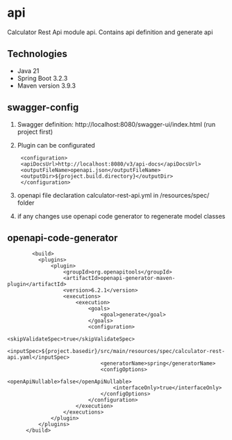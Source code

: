 # api

Calculator Rest Api module api. Contains api definition and generate api

## Technologies

* Java 21
* Spring Boot 3.2.3
* Maven version 3.9.3

## swagger-config

1. Swagger definition: http://localhost:8080/swagger-ui/index.html (run project first)
1. Plugin can be configurated

        <configuration> 
        <apiDocsUrl>http://localhost:8080/v3/api-docs</apiDocsUrl> 
        <outputFileName>openapi.json</outputFileName> 
        <outputDir>${project.build.directory}</outputDir> 
        </configuration>

1. openapi file declaration calculator-rest-api.yml in /resources/spec/ folder
1. if any changes use openapi code generator to regenerate model classes

## openapi-code-generator

            <build>
              <plugins>
                  <plugin>
                      <groupId>org.openapitools</groupId>
                      <artifactId>openapi-generator-maven-plugin</artifactId>
                      <version>6.2.1</version>
                      <executions>
                          <execution>
                              <goals>
                                  <goal>generate</goal>
                              </goals>
                              <configuration>
                                  <skipValidateSpec>true</skipValidateSpec>
                                  <inputSpec>${project.basedir}/src/main/resources/spec/calculator-rest-api.yaml</inputSpec>
                                  <generatorName>spring</generatorName>
                                  <configOptions>
                                      <openApiNullable>false</openApiNullable>
                                      <interfaceOnly>true</interfaceOnly>
                                  </configOptions>
                              </configuration>
                          </execution>
                      </executions>
                  </plugin>
              </plugins>
          </build>

